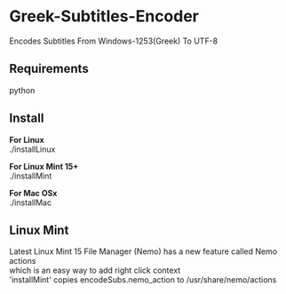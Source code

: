Greek-Subtitles-Encoder
=======================

Encodes Subtitles From Windows-1253(Greek) To UTF-8

Requirements
------------
python

Install
-------
**For Linux**   
./installLinux   
   
**For Linux Mint 15+**   
./installMint   
   
**For Mac OSx**   
./installMac   
   
Linux Mint
----------
Latest Linux Mint 15 File Manager (Nemo) has a new feature called Nemo actions   
which is an easy way to add right click context   
'installMint' copies encodeSubs.nemo_action to /usr/share/nemo/actions   